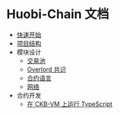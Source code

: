 # Huobi-Chain 文档

- [快速开始](./getting_started.md)
- [项目结构](./layout.md)
- 模块设计
  - [交易池](./transaction_pool.md)
  - [Overlord 共识](./overlord.md)
  - [合约语言](./vm_lang.md)
  - [网络](./network.md)
- 合约开发
  - [在 CKB-VM 上运行 TypeScript](./toolchain_minits_on_ckbvm.md)
